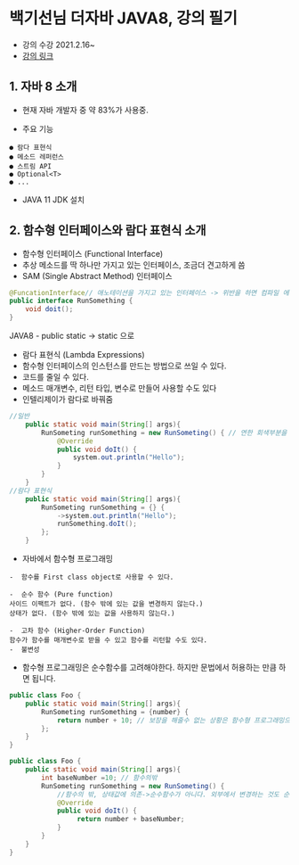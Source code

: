 # 백기선님 더자바 JAVA8, 강의 필기

- 강의 수강 2021.2.16~
- [강의 링크](https://www.inflearn.com/course/the-java-java8)

## 1. 자바 8 소개
- 현재 자바 개발자 중 약 83%가 사용중.

- 주요 기능
```
● 람다 표현식
● 메소드 레퍼런스
● 스트림 API
● Optional<T>
● ...
```
- JAVA 11 JDK 설치

## 2. 함수형 인터페이스와 람다 표현식 소개

- 함수형 인터페이스 (Functional Interface)
- 추상 메소드를 딱 하나만 가지고 있는 인터페이스, 조금더 견고하게 씀
- SAM (Single Abstract Method) 인터페이스
``` java
@FuncationInterface// 애노테이션을 가지고 있는 인터페이스 -> 위반을 하면 컴파일 에러나게함
public interface RunSomething {
	void doit();
}
```
JAVA8 - public static -> static 으로


- 람다 표현식 (Lambda Expressions)
- 함수형 인터페이스의 인스턴스를 만드는 방법으로 쓰일 수 있다.
- 코드를 줄일 수 있다.
- 메소드 매개변수, 리턴 타입, 변수로 만들어 사용할 수도 있다
- 인텔리제이가 람다로 바꿔줌


``` java
//일반
    public static void main(String[] args){
        RunSometing runSomething = new RunSometing() { // 연한 회색부분을 갖다대면 람다로 바꿔주는게 뜸
            @Override
            public void doIt() {
                system.out.println("Hello");
            }
        }
    }
//람다 표현식
    public static void main(String[] args){
        RunSometing runSomething = {} {
            ->system.out.println("Hello");
            runSomething.doIt();
        };
    }

```


- 자바에서 함수형 프로그래밍
 ```
-  함수를 First class object로 사용할 수 있다.

-  순수 함수 (Pure function)
 사이드 이팩트가 없다. (함수 밖에 있는 값을 변경하지 않는다.)
 상태가 없다. (함수 밖에 있는 값을 사용하지 않는다.)

-  고차 함수 (Higher-Order Function)
 함수가 함수를 매개변수로 받을 수 있고 함수를 리턴할 수도 있다.
-  불변성
```

- 함수형 프로그래밍은 순수함수를 고려해야한다. 하지만 문법에서 허용하는 만큼 하면 됩니다.
``` java
public class Foo {
    public static void main(String[] args){
        RunSometing runSomething = {number} {
            return number + 10; // 보장을 해줄수 없는 상황은 함수형 프로그래밍으로 보기힘들다.
        };
    }
}
```

``` java
public class Foo {
    public static void main(String[] args){
        int baseNumber =10; // 함수의밖
        RunSometing runSomething = new RunSometing() {
            //함수의 밖, 상태값에 의존->순수함수가 아니다. 외부에서 변경하는 것도 순수함수가 아니다.
            @Override
            public void doIt() {
                 return number + baseNumber;
            }
        }
    }
}
```